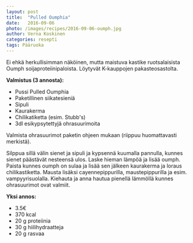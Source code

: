 ```yaml
---
layout: post
title:  "Pulled Oumphia"
date:   2016-09-06
photo: /images/recipes/2016-09-06-oumph.jpg
author: Verna Koskinen
categories: resepti
tags: Pääruoka
---
```


Ei ehkä herkullisimman näköinen, mutta maistuva kastike ruotsalaisista Oumph soijaproteiinipaloista. Löytyvät K-kauppojen pakasteosastolta.

**Valmistus (3 annosta):**

- Pussi Pulled Oumphia
- Paketillinen siikatesieniä
- Sipuli
- Kaurakerma
- Chilikatiketta (esim. Stubb's)
- 3dl esikypsytettyjä ohrasuurimoita

Valmista ohrasuurimot paketin ohjeen mukaan (riippuu huomattavasti merkistä).

Silppua sillä välin sienet ja sipuli ja kypsennä kuumalla pannulla, kunnes sienet päästävät nesteensä ulos. Laske hieman lämpöä ja lisää oumph. Paista kunnes oumph on sulaa ja lisää sen jälkeen kaurakerma ja loraus chilikastiketta. Mausta lisäksi cayennepippurilla, maustepippurilla ja esim. vampyyrisuolalla. Kiehauta ja anna hautua pienellä lämmöllä kunnes ohrasuurimot ovat valmiit.

**Yksi annos:**

- 3.5€
- 370 kcal
- 20 g proteiinia
- 30 g hiilihydraatteja
- 20 g rasvaa
